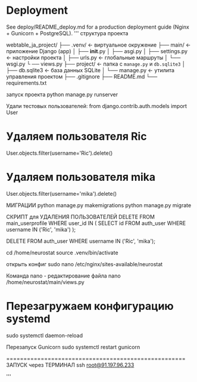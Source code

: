 # Deployment

See deploy/README_deploy.md for a production deployment guide (Nginx + Gunicorn + PostgreSQL).
'''
структура проекта

webtable_ja_project/
├── .venv/                   ← виртуальное окружение
├── main/                    ← приложение Django (app)
│   ├── __init__.py
│   ├── asgi.py
│   ├── settings.py          ← настройки проекта
│   ├── urls.py              ← глобальные маршруты
│   └── wsgi.py
└    ── views.py
├── project/     ← папка с `manage.py` и `db.sqlite3`
│   ├── db.sqlite3           ← база данных SQLite
│   └── manage.py            ← утилита управления проектом
├── .gitignore
├── README.md
└── requirements.txt


запуск проекта
python manage.py runserver

Удали тестовых пользователей:
from django.contrib.auth.models import User

# Удаляем пользователя Ric
User.objects.filter(username='Ric').delete()

# Удаляем пользователя mika
User.objects.filter(username='mika').delete()

МИГРАЦИИ
python manage.py makemigrations
python manage.py migrate

СКРИПТ для УДАЛЕНИЯ ПОЛЬЗОВАТЕЛЕЙ
DELETE FROM main_userprofile WHERE user_id IN (
    SELECT id FROM auth_user WHERE username IN ('Ric', 'mika')
);

DELETE FROM auth_user WHERE username IN ('Ric', 'mika');





cd /home/neurostat
source .venv/bin/activate

открыть конфиг
sudo nano /etc/nginx/sites-available/neurostat

Команда nano - редактирование файла
nano /home/neurostat/main/views.py

# Перезагружаем конфигурацию systemd
sudo systemctl daemon-reload

Перезапуск Gunicorn
sudo systemctl restart gunicorn

====================================================
ЗАПУСК через ТЕРМИНАЛ
ssh root@91.197.96.233




'''
